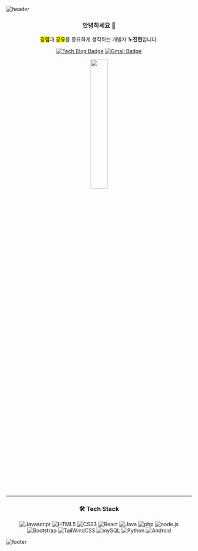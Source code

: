 ![header](https://capsule-render.vercel.app/api?type=waving&customColorList=1,2,5&height=200&section=header&text=Jinhyun%20Noh&fontSize=60)

<h3 align="center"> 안녕하세요 👋 </h3>

<p align="center"><mark>경험</mark>과 <mark>공유</mark>를 중요하게 생각하는 개발자 <strong>노진현</strong>입니다.</p>

<div align="center">

[![Tech Blog Badge](http://img.shields.io/badge/-Tech%20blog-black?style=flat-square&logo=github&link=https://nohhow.github.io/)](https://nohhow.github.io/) [![Gmail Badge](https://img.shields.io/badge/Gmail-d14836?style=flat-square&logo=Gmail&logoColor=white&link=mailto:jinhyeon.noh@gmail.com)](mailto:jinhyeon.noh@gmail.com)

<img src="https://user-images.githubusercontent.com/61059893/156861769-2ced50ca-dcdf-47db-8b96-3c71fc6cd5db.jpeg" width="30%" height="auto"/>

</div>

---

<h3 align="center"> 🛠 Tech Stack </h3>

<div align="center">
<img alt="Javascript" src ="https://img.shields.io/badge/Javascript-yellow.svg?&style=for-the-badge&logo=Javascript&logoColor=white"/>
<img alt="HTML5" src ="https://img.shields.io/badge/Html-red.svg?&style=for-the-badge&logo=Html5&logoColor=white"/>
<img alt="CSS3" src ="https://img.shields.io/badge/CSS-blue.svg?&style=for-the-badge&logo=CSS3&logoColor=white"/>
<img alt="React" src ="https://img.shields.io/badge/React.js-skyblue.svg?&style=for-the-badge&logo=React&logoColor=white"/>
<img alt="Java" src ="https://img.shields.io/badge/Java-white.svg?&style=for-the-badge&logo=Java&logoColor=black"/>

<img alt="php" src ="https://img.shields.io/badge/php-black.svg?&style=for-the-badge&logo=php&logoColor=white"/>
<img alt="node.js" src ="https://img.shields.io/badge/node.js-black.svg?&style=for-the-badge&logo=node.js&logoColor=white"/>
<img alt="Bootstrap" src ="https://img.shields.io/badge/Bootstrap-black.svg?&style=for-the-badge&logo=Bootstrap&logoColor=white"/>
<img alt="TailWindCSS" src ="https://img.shields.io/badge/TailWindCSS-black.svg?&style=for-the-badge&logo=TailWindCSS&logoColor=white"/>
<img alt="mySQL" src ="https://img.shields.io/badge/mySQL-black.svg?&style=for-the-badge&logo=mySQL&logoColor=white"/>
<img alt="Python" src ="https://img.shields.io/badge/python-black.svg?&style=for-the-badge&logo=python&logoColor=white"/>
<img alt="Android" src ="https://img.shields.io/badge/android-black.svg?&style=for-the-badge&logo=android&logoColor=white"/>


</div>



![footer](https://capsule-render.vercel.app/api?section=footer&height=150&type=waving)
